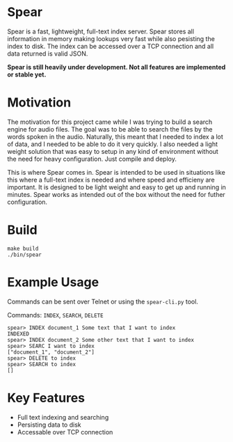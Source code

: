 # Spear

Spear is a fast, lightweight, full-text index server. Spear stores all information in memory making lookups very fast while also pesisting the index to disk. The index can be accessed over a TCP connection and all data returned is valid JSON.

**Spear is still heavily under development. Not all features are implemented or stable yet.**

# Motivation

The motivation for this project came while I was trying to build a search engine for audio files. The goal was to be able to search the files by the words spoken in the audio. Naturally, this meant that I needed to index a lot of data, and I needed to be able to do it very quickly. I also needed a light weight solution that was easy to setup in 
any kind of environment without the need for heavy configuration. Just compile and deploy. 

This is where Spear comes in. Spear is intended to be used in situations like this where a full-text index is needed and where speed and efficieny are important. It is designed to be light weight and easy to get up and running in minutes. Spear works as intended out of the box without the need for futher configuration. 

# Build

```
make build
./bin/spear
```

# Example Usage

Commands can be sent over Telnet or using the `spear-cli.py` tool.  

Commands: `INDEX`, `SEARCH`, `DELETE`

```
spear> INDEX document_1 Some text that I want to index
INDEXED
spear> INDEX document_2 Some other text that I want to index
spear> SEARC I want to index
["document_1", "document_2"]
spear> DELETE to index
spear> SEARCH to index
[]
```

# Key Features

- Full text indexing and searching
- Persisting data to disk
- Accessable over TCP connection
